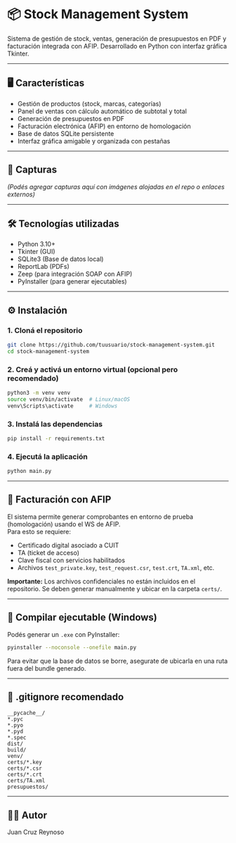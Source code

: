 # 📦 Stock Management System

Sistema de gestión de stock, ventas, generación de presupuestos en PDF y facturación integrada con AFIP. Desarrollado en Python con interfaz gráfica Tkinter.

---

## 🖥️ Características

- Gestión de productos (stock, marcas, categorías)
- Panel de ventas con cálculo automático de subtotal y total
- Generación de presupuestos en PDF
- Facturación electrónica (AFIP) en entorno de homologación
- Base de datos SQLite persistente
- Interfaz gráfica amigable y organizada con pestañas

---

## 📸 Capturas

*(Podés agregar capturas aquí con imágenes alojadas en el repo o enlaces externos)*

---

## 🛠️ Tecnologías utilizadas

- Python 3.10+
- Tkinter (GUI)
- SQLite3 (Base de datos local)
- ReportLab (PDFs)
- Zeep (para integración SOAP con AFIP)
- PyInstaller (para generar ejecutables)

---

## ⚙️ Instalación

### 1. Cloná el repositorio

```bash
git clone https://github.com/tuusuario/stock-management-system.git
cd stock-management-system
```

### 2. Creá y activá un entorno virtual (opcional pero recomendado)

```bash
python3 -m venv venv
source venv/bin/activate  # Linux/macOS
venv\Scripts\activate     # Windows
```

### 3. Instalá las dependencias

```bash
pip install -r requirements.txt
```

### 4. Ejecutá la aplicación

```bash
python main.py
```

---

## 📄 Facturación con AFIP

El sistema permite generar comprobantes en entorno de prueba (homologación) usando el WS de AFIP.  
Para esto se requiere:

- Certificado digital asociado a CUIT
- TA (ticket de acceso)
- Clave fiscal con servicios habilitados
- Archivos `test_private.key`, `test_request.csr`, `test.crt`, `TA.xml`, etc.

**Importante:** Los archivos confidenciales no están incluidos en el repositorio. Se deben generar manualmente y ubicar en la carpeta `certs/`.

---

## 🧪 Compilar ejecutable (Windows)

Podés generar un `.exe` con PyInstaller:

```bash
pyinstaller --noconsole --onefile main.py
```

Para evitar que la base de datos se borre, asegurate de ubicarla en una ruta fuera del bundle generado.

---

## 🔐 .gitignore recomendado

```gitignore
__pycache__/
*.pyc
*.pyo
*.pyd
*.spec
dist/
build/
venv/
certs/*.key
certs/*.csr
certs/*.crt
certs/TA.xml
presupuestos/
```

---

## 👨‍💻 Autor

Juan Cruz Reynoso
